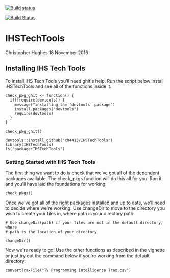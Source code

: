 [![Build status](https://ci.appveyor.com/api/projects/status/hm2a822s7vd933u7?svg=true)](https://ci.appveyor.com/project/ch4413/ihstechtools)

[![Build Status](https://travis-ci.org/ch4413/IHSTechTools.svg?branch=master)](https://travis-ci.org/ch4413/IHSTechTools)

IHSTechTools
================
Christopher Hughes
18 November 2016

<!-- README.md is generated from README.Rmd. Please edit that file -->
## Installing IHS Tech Tools

To install IHS Tech Tools you'll need ghit's help. Run the script below install IHSTechTools and see all of the functions inside it:

```
check_pkg_ghit <- function() {
  if(!require(devtools)) {
    message("installing the 'devtools' package")
    install.packages("devtools")
    require(devtools)
  }
}

check_pkg_ghit()

devtools::install_github("ch4413/IHSTechTools")
library(IHSTechTools)
ls("package:IHSTechTools")

```

### Getting Started with IHS Tech Tools

The first thing we want to do is check that we've got all of the dependent packages available. The check\_pkgs function will do this all for you. Run it and you'll have laid the foundations for working:
```
check_pkgs()

```
Once we've got all of the right packages installed and up to date, we'll need to decide where we're working. Use changeDir to move to the directory you wish to create your files in, where path is your directory path:

```
# Use changeDir(path) if your files are not in the default directory, where
# path is the location of your directory

changeDir()

```

Now we're ready to go! Use the other functions as described in the vignette or just try out the command below if you're working from the default directory:

```
convertTraxFile("TV Programming Intelligence Trax.csv")
```

